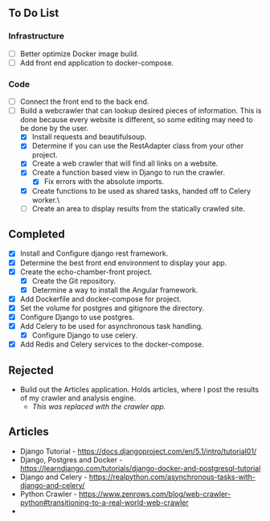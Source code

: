 
## To Do List

### Infrastructure
- [ ] Better optimize Docker image build.
- [ ] Add front end application to docker-compose.

### Code
 - [ ] Connect the front end to the back end.
 - [ ] Build a webcrawler that can lookup desired pieces of information. This is done because every website is different, so some editing may need to be done by the user.
	 - [x] Install requests and beautifulsoup.
	 - [x] Determine if you can use the RestAdapter class from your other project.
	 - [x] Create a web crawler that will find all links on a website.
	 - [x] Create a function based view in Django to run the crawler.
		 - [x] Fix errors with the absolute imports.
	 - [x] Create functions to be used as shared tasks, handed off to Celery worker.\
	 - [ ] Create an area to display results from the statically crawled site.

## Completed
- [x] Install and Configure django rest framework.
- [x] Determine the best front end environment to display your app.
- [x] Create the echo-chamber-front project.
	- [x] Create the Git repository.
	- [x] Determine a way to install the Angular framework.
- [x] Add Dockerfile and docker-compose for project.
- [x] Set the volume for postgres and gitignore the directory.
- [x] Configure Django to use postgres.
- [x] Add Celery to be used for asynchronous task handling.
	- [x] Configure Django to use celery.
- [x] Add Redis and Celery services to the docker-compose.

## Rejected
-  Build out the Articles application. Holds articles, where I post the results of my crawler and analysis engine. 
	- *This was replaced with the crawler app.*
## Articles
- Django Tutorial - https://docs.djangoproject.com/en/5.1/intro/tutorial01/
- Django, Postgres and Docker - https://learndjango.com/tutorials/django-docker-and-postgresql-tutorial
- Django and Celery - https://realpython.com/asynchronous-tasks-with-django-and-celery/
- Python Crawler - https://www.zenrows.com/blog/web-crawler-python#transitioning-to-a-real-world-web-crawler
- 